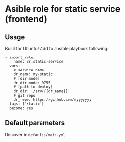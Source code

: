 # Asible role for static service (frontend)

## Usage

Build for Ubuntu!
Add to ansible playbook following:

    - import_role:
        name: dr.static-service
      vars:
        # service name
        dr_name: my-static
        # [dir mode]
        dr_dir_mode: 0755
        # [path to deploy]
        dr_dir: '/srv/{{dr_name}}'
        # git repo
        dr_repo: https://github.com/myyyyyyy
      tags: ['static']
      become: yes

## Default parameters

Discover in `defaults/main.yml`
